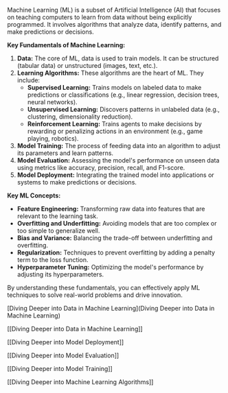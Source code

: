 Machine Learning (ML) is a subset of Artificial Intelligence (AI) that focuses on teaching computers to learn from data without being explicitly programmed. It involves algorithms that analyze data, identify patterns, and make predictions or decisions. 


**Key Fundamentals of Machine Learning:**

1. **Data:** The core of ML, data is used to train models. It can be structured (tabular data) or unstructured (images, text, etc.).
2. **Learning Algorithms:** These algorithms are the heart of ML. They include:
    - **Supervised Learning:** Trains models on labeled data to make predictions or classifications (e.g., linear regression, decision trees, neural networks).
    - **Unsupervised Learning:** Discovers patterns in unlabeled data (e.g., clustering, dimensionality reduction).
    - **Reinforcement Learning:** Trains agents to make decisions by rewarding or penalizing actions in an environment (e.g., game playing, robotics).
3. **Model Training:** The process of feeding data into an algorithm to adjust its parameters and learn patterns.
4. **Model Evaluation:** Assessing the model's performance on unseen data using metrics like accuracy, precision, recall, and F1-score.
5. **Model Deployment:** Integrating the trained model into applications or systems to make predictions or decisions.

**Key ML Concepts:**

- **Feature Engineering:** Transforming raw data into features that are relevant to the learning task.
- **Overfitting and Underfitting:** Avoiding models that are too complex or too simple to generalize well.
- **Bias and Variance:** Balancing the trade-off between underfitting and overfitting.
- **Regularization:** Techniques to prevent overfitting by adding a penalty term to the loss function.
- **Hyperparameter Tuning:** Optimizing the model's performance by adjusting its hyperparameters.

By understanding these fundamentals, you can effectively apply ML techniques to solve real-world problems and drive innovation.


[Diving Deeper into Data in Machine Learning](Diving Deeper into Data in Machine Learning)

[[Diving Deeper into Data in Machine Learning]]

[[Diving Deeper into Model Deployment]]

[[Diving Deeper into Model Evaluation]]

[[Diving Deeper into Model Training]]

[[Diving Deeper into Machine Learning Algorithms]]
